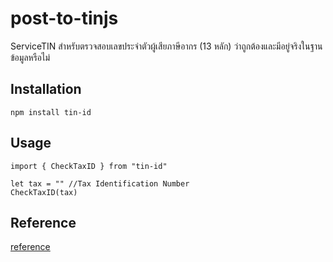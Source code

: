 # post-to-tinjs
ServiceTIN สำหรับตรวจสอบเลขประจำตัวผู้เสียภาษีอากร (13 หลัก) ว่าถูกต้องและมีอยู่จริงในฐานข้อมูลหรือไม่

## Installation
```
npm install tin-id
```
## Usage
```
import { CheckTaxID } from "tin-id"

let tax = "" //Tax Identification Number
CheckTaxID(tax)

```
## Reference
[reference](https://www.rd.go.th/publish/42533.0.html)
